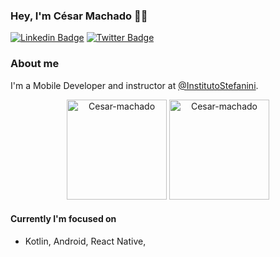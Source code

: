 <!-- ### Hi there 👋 -->

<!--
**cesar-machado/cesar-machado** is a ✨ _special_ ✨ repository because its `README.md` (this file) appears on your GitHub profile.

Here are some ideas to get you started:

- 🔭 I’m currently working on ...
- 🌱 I’m currently learning ...
- 👯 I’m looking to collaborate on ...
- 🤔 I’m looking for help with ...
- 💬 Ask me about ...
- 📫 How to reach me: ...
- 😄 Pronouns: ...
- ⚡ Fun fact: ...
-->

### Hey, I'm César Machado 👋🏾

[![Linkedin Badge](https://img.shields.io/badge/-LinkedIn-blue?style=flat-square&logo=Linkedin&logoColor=white&link=https://www.linkedin.com/in/cesar-mach//)](https://www.linkedin.com/in/cesar-mach/)
[![Twitter Badge](https://img.shields.io/badge/-Twitter-1ca0f1?style=flat-square&labelColor=1ca0f1&logo=twitter&logoColor=white&link=https://twitter.com/cesarmach30/)](https://twitter.com/cesarmach30/)

### About me

I'm a Mobile Developer and instructor at [@InstitutoStefanini](https://institutostefaniniead.com.br/ead/).

<div align="center">
  <img height=160px src="https://github-readme-stats.vercel.app/api?username=cesar-machado&show_icons=true&theme=dracula&include_all_commits=true&count_private=true" alt="Cesar-machado" />
  <img height=160px src="https://github-readme-stats.vercel.app/api/top-langs?username=cesar-machado&layout=compact&langs_count=16&theme=dracula" alt="Cesar-machado" />
</div>

#### Currently I'm focused on

- Kotlin, Android, React Native,

